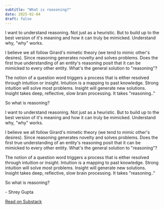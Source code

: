 ```yaml
---
subtitle: "What is reasoning?"
date: 2025-02-04
draft: false
---
```


I want to understand reasoning. Not just as a heuristic. But to build up to the best version of it's meaning and how it can truly be mimicked. Understand why, "why" works. 

I believe we all follow Girard's mimetic theory (we tend to mimic other's desires). Since reasoning generates novelty and solves problems. Does the first true understanding of an entity's reasoning posit that it can be mimicked to every other entity. What's the general solution to "reasoning"?

The notion of a question word triggers a process that is either resolved through intuition or insight. Intuition is a mapping to past knowledge. Strong intuition will solve most problems. Insight will generate new solutions. Insight takes deep, reflective, slow brain processing. It takes "reasoning.."

So what is reasoning?

<div class="substack-post-embed">
  <p lang="en">I want to understand reasoning. Not just as a heuristic. But to build up to the best version of it's meaning and how it can truly be mimicked. Understand why, "why" works. 

I believe we all follow Girard's mimetic theory (we tend to mimic other's desires). Since reasoning generates novelty and solves problems.  Does the first true understanding of an entity's reasoning posit that it can be mimicked to every other entity. What's the general solution to "reasoning"?

The notion of a question word triggers a process that is either resolved through intuition or insight. Intuition is a mapping to past knowledge. Strong intuition will solve most problems. Insight will generate new solutions. Insight takes deep, reflective, slow brain processing. It takes "reasoning.."

So what is reasoning?</p>
  <p> - Shrey Gupta</p>
  <a data-comment-link href="https://substack.com/@sgupta1306/note/c-90934797">Read on Substack</a>
</div>
<script async src="https://substack.com/embedjs/embed.js" charset="utf-8"></script> 
